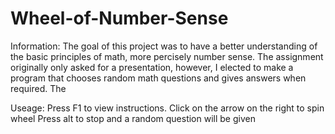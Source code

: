 # Wheel-of-Number-Sense

Information:
	The goal of this project was to have a better understanding of the basic principles of math, more percisely number sense.
	The assignment originally only asked for a presentation, however, I elected to make a program that chooses random math questions and gives answers when required.
	The 
	
Useage:
	Press F1 to view instructions.
	Click on the arrow on the right to spin wheel
	Press alt to stop and a random question will be given